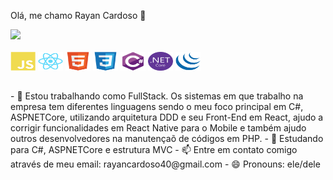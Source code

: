Olá, me chamo Rayan Cardoso 👋

<!--Status-->
<picture>
<source
  srcset="https://github-readme-stats.vercel.app/api?username=RayanCardoso&show_icons=true&theme=dark"
  media="(prefers-color-scheme: radical)"
/>
<source
  srcset="https://github-readme-stats.vercel.app/api?username=RayanCardoso&show_icons=true"
  media="(prefers-color-scheme: radical), (prefers-color-scheme: radical)"
/>
<img src="https://github-readme-stats.vercel.app/api?username=RayanCardoso&show_icons=true" />
</picture>
<br>
<!--Linguagens-->
<div style="display: inline_block; margin-bottom:15px"><br>
  <img align="center" alt="Rayan-Js" height="30" width="40" src="https://raw.githubusercontent.com/devicons/devicon/master/icons/javascript/javascript-plain.svg">
  <img align="center" alt="Rayan-React" height="30" width="40" src="https://raw.githubusercontent.com/devicons/devicon/master/icons/react/react-original.svg">
  <img align="center" alt="Rayan-HTML" height="30" width="40" src="https://raw.githubusercontent.com/devicons/devicon/master/icons/html5/html5-original.svg">
  <img align="center" alt="Rayan-CSS" height="30" width="40" src="https://raw.githubusercontent.com/devicons/devicon/master/icons/css3/css3-original.svg">
  <img align="center" alt="Rayan-Csharp" height="30" width="40" src="https://raw.githubusercontent.com/devicons/devicon/master/icons/csharp/csharp-original.svg">
  <img align="center" alt="Rayan-Csharp" height="30" width="40" src="https://raw.githubusercontent.com/devicons/devicon/master/icons/dotnetcore/dotnetcore-original.svg">
  <img align="center" alt="Rayan-Csharp" height="30" width="40" src="https://raw.githubusercontent.com/devicons/devicon/master/icons/jquery/jquery-original.svg">
</div>    
<br>
- 🔭 Estou trabalhando como FullStack. Os sistemas em que trabalho na empresa tem diferentes linguagens sendo o meu foco principal em C#, ASPNETCore, utilizando arquitetura DDD e seu Front-End em React, ajudo a corrigir funcionalidades em React Native para o Mobile e também ajudo outros desenvolvedores na manutençaõ de códigos em PHP.
- 🌱 Estudando para C#, ASPNETCore e estrutura MVC
- 📫 Entre em contato comigo através de meu email: rayancardoso40@gmail.com
- 😄 Pronouns: ele/dele

